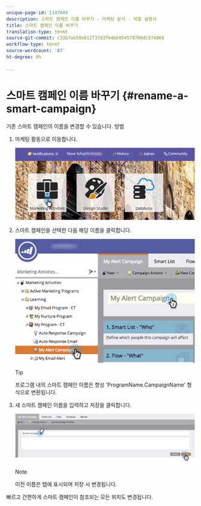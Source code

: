 ```yaml
---
unique-page-id: 1147049
description: 스마트 캠페인 이름 바꾸기 - 마케팅 문서 - 제품 설명서
title: 스마트 캠페인 이름 바꾸기
translation-type: tm+mt
source-git-commit: c33b7ab59e612f37d3f64bb954579700dc574068
workflow-type: tm+mt
source-wordcount: '87'
ht-degree: 0%

---
```



# 스마트 캠페인 이름 바꾸기 {#rename-a-smart-campaign}

기존 스마트 캠페인의 이름을 변경할 수 있습니다. 방법

1. 마케팅 활동으로 이동합니다.

   ![](assets/login-marketing-activities.png)

1. 스마트 캠페인을 선택한 다음 해당 이름을 클릭합니다.

   ![](assets/renamecampaign-hands.png)

   >[!TIP]
   >
   >프로그램 내의 스마트 캠페인 이름은 항상 &#39;ProgramName.CampaignName&#39; 형식으로 변환됩니다.

1. 새 스마트 캠페인 이름을 입력하고 저장을 클릭합니다.

   ![](assets/rename-cursorandhand.png)

   >[!NOTE]
   >
   >이전 이름은 탭에 표시되며 저장 시 변경됩니다.

빠르고 간편하게 스마트 캠페인이 참조되는 모든 위치도 변경됩니다.